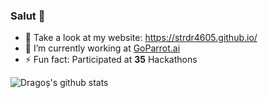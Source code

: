 ### Salut 👋


- 💯 Take a look at my website: https://strdr4605.github.io/
- 🔭 I’m currently working at [GoParrot.ai](https://www.goparrot.ai/)
- ⚡ Fun fact: Participated at **35** Hackathons

![Dragoș's github stats](https://github-readme-stats.vercel.app/api?username=strdr4605&show_icons=true)
